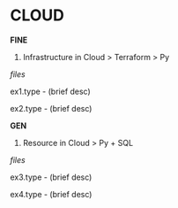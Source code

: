 # CLOUD

**FINE** 
1. Infrastructure in Cloud > Terraform > Py

*files*

ex1.type - (brief desc)

ex2.type - (brief desc)


**GEN** 
1. Resource in Cloud > Py + SQL

*files*

ex3.type - (brief desc)

ex4.type - (brief desc)